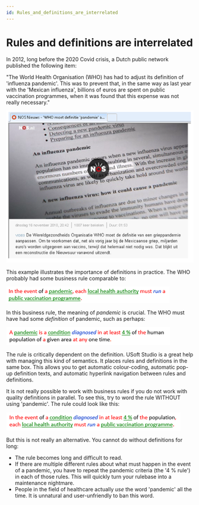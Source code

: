 ```yaml
---
id: Rules_and_definitions_are_interrelated
---
```


# Rules and definitions are interrelated

In 2012, long before the 2020 Covid crisis, a Dutch public network published the following item:

"The World Health Organisation (WHO) has had to adjust its definition of 'influenza pandemic'. This was to prevent that, in the same way as last year with the 'Mexican influenza', billions of euros are spent on public vaccination programmes, when it was found that this expense was not really necessary."

![](./assets/b49b51fc-63cb-4d25-a2b2-5752df4d5c2f.png)

This example illustrates the importance of definitions in practice. The WHO probably had some business rule comparable to:

![](./assets/a07e2883-0e54-44f4-ae3f-e86ff51df540.png)

In this business rule, the meaning of *pandemic* is crucial. The WHO must have had some *definition* of pandemic, such as perhaps:

![](./assets/969c0c8a-bfa5-45ae-af79-825e591b764b.png)

The rule is critically dependent on the definition. USoft Studio is a great help with managing this kind of semantics. It places rules and definitions in the same box. This allows you to get automatic colour-coding, automatic pop-up definition texts, and automatic hyperlink navigation between rules and definitions.

It is not really possible to work with business rules if you do not work with quality definitions in parallel. To see this, try to word the rule WITHOUT using 'pandemic'. The rule could look like this:

![](./assets/d8c48c7f-5e10-4809-a77e-6072177d468f.png)

But this is not really an alternative. You cannot do without definitions for long:

- The rule becomes long and difficult to read.
- If there are multiple different rules about what must happen in the event of a pandemic, you have to repeat the pandemic criteria (the '4 % rule') in each of those rules. This will quickly turn your rulebase into a maintenance nightmare.
- People in the field of healthcare actually *use* the word 'pandemic' all the time. It is unnatural and user-unfriendly to ban this word.